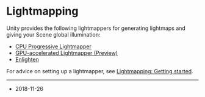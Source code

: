 # Lightmapping

Unity provides the following lightmappers for generating lightmaps and giving your Scene global illumination:

* [CPU Progressive Lightmapper](ProgressiveLightmapper)
* [GPU-accelerated Lightmapper (Preview)](GPUProgressiveLightmapper)
* [Enlighten](GI-Enlighten)

For advice on setting up a lightmapper, see [Lightmapping: Getting started](Lightmapping).

----
* <span class="page-edit">2018-11-26 <!-- include IncludeTextNewPageYesEdit --></span>